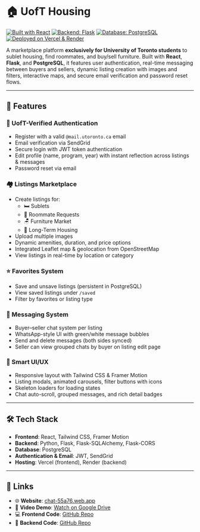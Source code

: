 # 🏠 UofT Housing

[![Built with React](https://img.shields.io/badge/Built%20with-React-61DAFB?style=for-the-badge&logo=react&logoColor=black)](https://reactjs.org/)
[![Backend: Flask](https://img.shields.io/badge/Backend-Flask-000000?style=for-the-badge&logo=flask&logoColor=white)](https://flask.palletsprojects.com/)
[![Database: PostgreSQL](https://img.shields.io/badge/Database-PostgreSQL-336791?style=for-the-badge&logo=postgresql&logoColor=white)](https://www.postgresql.org/)
[![Deployed on Vercel & Render](https://img.shields.io/badge/Hosted%20on-Vercel%20&%20Render-000000?style=for-the-badge&logo=vercel&logoColor=white)](https://uoft-housing.vercel.app)

A marketplace platform **exclusively for University of Toronto students** to sublet housing, find roommates, and buy/sell furniture. Built with **React**, **Flask**, and **PostgreSQL**, it features user authentication, real-time messaging between buyers and sellers, dynamic listing creation with images and filters, interactive maps, and secure email verification and password reset flows.

---

## 🚀 Features

### 🔐 UofT-Verified Authentication
- Register with a valid `@mail.utoronto.ca` email
- Email verification via SendGrid
- Secure login with JWT token authentication
- Edit profile (name, program, year) with instant reflection across listings & messages
- Password reset via email

### 🏘️ Listings Marketplace
- Create listings for:
  - 🛏️ Sublets
  - 🧍 Roommate Requests
  - 🪑 Furniture Market
  - 🏡 Long-Term Housing
- Upload multiple images
- Dynamic amenities, duration, and price options
- Integrated Leaflet map & geolocation from OpenStreetMap
- View listings in real-time by location or category

### ⭐ Favorites System
- Save and unsave listings (persistent in PostgreSQL)
- View saved listings under `/saved`
- Filter by favorites or listing type

### 💬 Messaging System
- Buyer–seller chat system per listing
- WhatsApp-style UI with green/white message bubbles
- Send and delete messages (both sides synced)
- Seller can view grouped chats by buyer on listing edit page

### 🧠 Smart UI/UX
- Responsive layout with Tailwind CSS & Framer Motion
- Listing modals, animated carousels, filter buttons with icons
- Skeleton loaders for loading states
- Chat auto-scroll, grouped messages, and rich detail badges

---

## 🛠 Tech Stack

- **Frontend**: React, Tailwind CSS, Framer Motion  
- **Backend**: Python, Flask, Flask-SQLAlchemy, Flask-CORS  
- **Database**: PostgreSQL  
- **Authentication & Email**: JWT, SendGrid  
- **Hosting**: Vercel (frontend), Render (backend)

---

## 🔗 Links

- 🌐 **Website**: [chat-55a76.web.app](https://uoft-housing.vercel.app/)  
- 🎥 **Video Demo**: [Watch on Google Drive](https://drive.google.com/file/d/1EzaCifBafGvaQluX7zmfk1MRs3IsTnuR/view) 
- 💻 **Frontend Code**: [GitHub Repo](https://github.com/nathwung/uoft-housing-frontend)  
- 🔧 **Backend Code**: [GitHub Repo](https://github.com/nathwung/uoft-housing-backend)  
